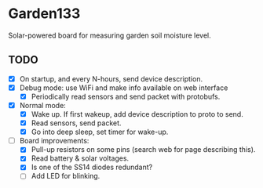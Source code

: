 # Garden133

Solar-powered board for measuring garden soil moisture level.

## TODO

- [x] On startup, and every N-hours, send device description.
- [x] Debug mode: use WiFi and make info available on web interface
  - [x] Periodically read sensors and send packet with protobufs.
- [x] Normal mode:
  - [x] Wake up.  If first wakeup, add device description to proto to send.
  - [x] Read sensors, send packet.
  - [x] Go into deep sleep, set timer for wake-up.

- [ ] Board improvements:
  - [x] Pull-up resistors on some pins (search web for page describing this).
  - [x] Read battery & solar voltages.
  - [x] Is one of the SS14 diodes redundant?
  - [ ] Add LED for blinking.
